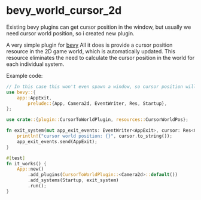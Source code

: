 # bevy_world_cursor_2d

Existing bevy plugins can get cursor position in the window, but usually we
need cursor world position, so i created new plugin.

A very simple plugin for [bevy](https://bevyengine.org/)
All it does is provide a cursor position resource in the 2D game world,
which is automatically updated.
This resource eliminates the need to calculate the cursor position in the world for each individual system.

Example code:
```rust 
// In this case this won't even spawn a window, so cursor position will be [0, 0]
use bevy::{
    app::AppExit,
        prelude::{App, Camera2d, EventWriter, Res, Startup},
};

use crate::{plugin::CursorToWorldPlugin, resources::CursorWorldPos};

fn exit_system(mut app_exit_events: EventWriter<AppExit>, cursor: Res<CursorWorldPos>) {
    println!("cursor world position: {}", cursor.to_string());
    app_exit_events.send(AppExit);
}

#[test]
fn it_works() {
    App::new()
        .add_plugins(CursorToWorldPlugin::<Camera2d>::default())
        .add_systems(Startup, exit_system)
        .run();
}
```
